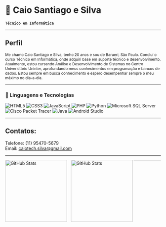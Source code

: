 # 🚀 Caio Santiago e Silva

**`Técnico em Informática`**

---



## Perfil

<p style="font-size: 12px;">Me chamo Caio Santiago e Silva, tenho 20 anos e sou de Barueri, São Paulo. Concluí o curso Técnico em Informática, onde adquiri base em suporte técnico e 
  desenvolvimento. Atualmente, estou cursando Análise e Desenvolvimento de Sistemas no Centro Universitário Uninter, aprofundando meus conhecimentos em programação e bancos de dados.
  Estou sempre em busca conhecimento e espero desempenhar sempre o meu máximo no dia-a-dia.
</p>

---

### 🤖 Linguagens e Tecnologias

![HTML5](https://img.shields.io/badge/HTML5-E34F26?style=for-the-badge&logo=html5&logoColor=white)
![CSS3](https://img.shields.io/badge/CSS3-1572B6?style=for-the-badge&logo=css3&logoColor=white)
![JavaScript](https://img.shields.io/badge/JavaScript-F7DF1E?style=for-the-badge&logo=javascript&logoColor=black)
![PHP](https://img.shields.io/badge/PHP-777BB4?style=for-the-badge&logo=php&logoColor=white)
![Python](https://img.shields.io/badge/Python-3776AB?style=for-the-badge&logo=python&logoColor=white)
![Microsoft SQL Server](https://img.shields.io/badge/Microsoft%20SQL%20Server-CC2927?style=for-the-badge&logo=microsoft-sql-server&logoColor=white)
![Cisco Packet Tracer](https://img.shields.io/badge/Cisco%20Packet%20Tracer-1C87CA?style=for-the-badge&logo=cisco&logoColor=white)
![Java](https://img.shields.io/badge/Java-007396?style=for-the-badge&logo=java&logoColor=white)
![Android Studio](https://img.shields.io/badge/Android%20Studio-3DDC84?style=for-the-badge&logo=android-studio&logoColor=white)

---


## Contatos:
Telefone: (11) 95470-5679 </br>
Email: caiotech.silva@gmail.com

---


<p>
  <img 
    align="left" 
    alt="GitHub Stats" 
    height="200" 
    style="padding-right: 10px;" 
    src="https://github-readme-stats.vercel.app/api?username=CaioSilvaTech&show_icons=true&theme=tokyonight&include_all_commits=true&locale=pt-br" 
  />

<img 
      align="left" 
      alt="GitHub Stats" 
      height="200" 
      src="https://github-readme-stats.vercel.app/api/top-langs/?username=CaioSilvaTech&theme=tokyonight&layout=compact&custom_title=Tecnologias&langs_count=9" 
  />

</p>

---


